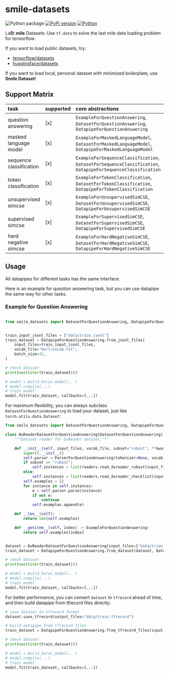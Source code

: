 # smile-datasets

![Python package](https://github.com/luozhouyang/smile-datasets/workflows/Python%20package/badge.svg)
[![PyPI version](https://badge.fury.io/py/smile-datasets.svg)](https://badge.fury.io/py/smile-datasets)
[![Python](https://img.shields.io/pypi/pyversions/smile-datasets.svg?style=plastic)](https://badge.fury.io/py/smile-datasets)


La**S**t **mile** Datasets: Use `tf.data` to solve the last mile data loading problem for tensorflow.

If you want to load public datasets, try:

* [tensorflow/datasets](https://github.com/tensorflow/datasets)
* [huggingface/datasets](https://github.com/huggingface/datasets)

If you want to load local, personal dataset with minimized boilerplate, use **Smile Dataset**!

## Support Matrix

| task                   | supported  | core abstractions |
|:-----------------------|:-----------|:------------------|
| question answering     | [x]        | `ExampleForQuestionAnswering`, `DatasetForQuestionAnswering`, `DatapipeForQuestionAnswering`|
| masked language model  | [x]        | `ExampleForMaskedLanguageModel`, `DatasetForMaskedLanguageModel`, `DatapipeForMaskedLanguageModel`|
| sequence classification| [x]        | `ExampleForSequenceClassification`, `DatasetForSequenceClassification`, `DatapipeForSequenceClassification`|
| token classification   | [x]        | `ExampleForTokenClassification`, `DatasetForTokenClassification`, `DatapipeForTokenClassification`|
| unsupervised simcse    | [x]        | `ExampleForUnsupervisedSimCSE`, `DatasetForUnsupervisedSimCSE`, `DatapipeForUnsupervisedSimCSE`|
| supervised simcse      | [x]        | `ExampleForSupervisedSimCSE`, `DatasetForSupervisedSimCSE`, `DatapipeForSupervisedSimCSE`|
| hard negative simcse   | [x]        | `ExampleForHardNegativeSimCSE`, `DatasetForHardNegativeSimCSE`, `DatapipeForHardNegativeSimCSE`|


## Usage

All datapipes for different tasks has the same interface.

Here is an example for question answering task, but you can use datapipe the same way for other tasks.

### Example for Question Answering

```python

from smile_datasets import DatasetForQuestionAnswering, DatapipeForQuestionAnswering


train_input_jsonl_files = ["data/train.jsonl"]
train_dataset = DatapipeForQuestionAnswering.from_jsonl_files(
    input_files=train_input_jsonl_files, 
    vocab_file="bert/vocab.txt",
    batch_size=32,
)

# check dataset
print(next(iter(train_dataset)))

# model = build_keras_model(...)
# model.compile(...)
# train model
model.fit(train_dataset, callbacks=[...])

```


For maximum flexibility, you can always subclass `DatasetForQuestionAnswering` to load your dataset, just like `torch.utils.data.Dataset`:

```python
from smile_datasets import DatasetForQuestionAnswering, DatapipeForQuestionAnswering, ParserForQuestionAnswering

class DuReaderDatasetForQuestionAnswering(DatasetForQuestionAnswering):
    """Dataset reader for DuReader dataset."""

    def __init__(self, input_files, vocab_file, subset="rubost", **kwargs) -> None:
        super().__init__()
        self.parser = ParserForQuestionAnswering(tokenizer=None, vocab_file=vocab_file, **kwargs)
        if subset == "rubost":
            self.instances = list(readers.read_dureader_rubost(input_files, **kwargs))
        else:
            self.instances = list(readers.read_dureader_checklist(input_files, **kwargs))
        self.examples = []
        for instance in self.instances:
            e = self.parser.parse(instance)
            if not e:
                continue
            self.examples.append(e)

    def __len__(self):
        return len(self.examples)

    def __getitem__(self, index) -> ExampleForQuestionAnswering:
        return self.examples[index]


dataset = DuReaderDatasetForQuestionAnswering(input_files=["data/trian.jsonl"], vocab_file="bert/vocab.txt")
train_dataset = DatapipeForQuestionAnswering.from_dataset(dataset, batch_size=32)

# check dataset
print(next(iter(train_dataset)))

# model = build_keras_model(...)
# model.compile(...)
# train model
model.fit(train_dataset, callbacks=[...])
```

For better performance, you can convert `dataset` to `tfrecord` ahead of time, and then build datapipe from tfrecord files directly:

```python
# save dataset in tfrecord format
dataset.save_tfrecord(output_files="data/train.tfrecord")

# build datapipe from tfrecord files
train_dataset = DatapipeForQuestionAnswering.from_tfrecord_files(input_files="data/train.tfrecord", batch_size=32)

# check dataset
print(next(iter(train_dataset)))

# model = build_keras_model(...)
# model.compile(...)
# train model
model.fit(train_dataset, callbacks=[...])
```
